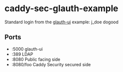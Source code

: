 # caddy-sec-glauth-example
Standard login from the [glauth-ui](https://github.com/sonicnkt/glauth-ui/) example:
j_doe dogood

## Ports
 - :5000 glauth-ui
 - :389 LDAP
 - :8080 Public facing side
 - :8080/foo Caddy Security secured side 
